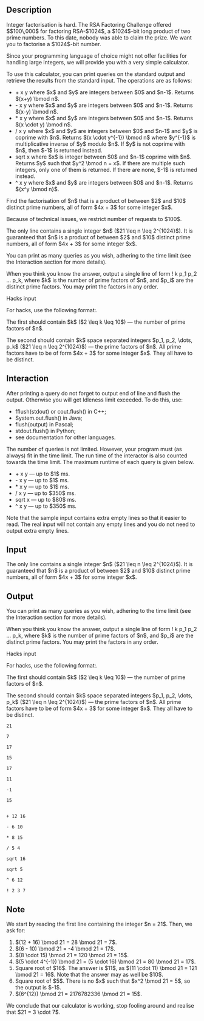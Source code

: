 ## Description

<div><p>Integer factorisation is hard. The RSA Factoring Challenge offered $$100\,000$ for factoring RSA-$1024$, a $1024$-bit long product of two prime numbers. To this date, nobody was able to claim the prize. We want you to factorise a $1024$-bit number.</p><p>Since your programming language of choice might not offer facilities for handling large integers, we will provide you with a very simple calculator. </p><p>To use this calculator, you can print queries on the standard output and retrieve the results from the standard input. The operations are as follows: </p><ul> <li> <span class="tex-font-style-tt">+ x y</span> where $x$ and $y$ are integers between $0$ and $n-1$. Returns $(x+y) \bmod n$. </li><li> <span class="tex-font-style-tt">- x y</span> where $x$ and $y$ are integers between $0$ and $n-1$. Returns $(x-y) \bmod n$. </li><li> <span class="tex-font-style-tt">* x y</span> where $x$ and $y$ are integers between $0$ and $n-1$. Returns $(x \cdot y) \bmod n$. </li><li> <span class="tex-font-style-tt">/ x y</span> where $x$ and $y$ are integers between $0$ and $n-1$ and $y$ is coprime with $n$. Returns $(x \cdot y^{-1}) \bmod n$ where $y^{-1}$ is multiplicative inverse of $y$ modulo $n$. If $y$ is not coprime with $n$, then $-1$ is returned instead. </li><li> <span class="tex-font-style-tt">sqrt x</span> where $x$ is integer between $0$ and $n-1$ coprime with $n$. Returns $y$ such that $y^2 \bmod n = x$. If there are multiple such integers, only one of them is returned. If there are none, $-1$ is returned instead. </li><li> <span class="tex-font-style-tt">^ x y</span> where $x$ and $y$ are integers between $0$ and $n-1$. Returns ${x^y \bmod n}$. </li></ul><p>Find the factorisation of $n$ that is a product of between $2$ and $10$ <span class="tex-font-style-bf">distinct</span> prime numbers, all of form $4x + 3$ for some integer $x$.</p><p><span class="tex-font-style-bf">Because of technical issues, we restrict number of requests to $100$.</span></p></div><div class="input-specification"><p>The only line contains a single integer $n$&nbsp;($21 \leq n \leq 2^{1024}$). It is guaranteed that $n$ is a product of between $2$ and $10$ distinct prime numbers, all of form $4x + 3$ for some integer $x$.</p></div><div class="output-specification"><p>You can print as many queries as you wish, adhering to the time limit (see the Interaction section for more details). </p><p>When you think you know the answer, output a single line of form <span class="tex-font-style-tt">! k p_1 p_2 ... p_k</span>, where $k$ is the number of prime factors of $n$, and $p_i$ are the distinct prime factors. You may print the factors in any order.</p><p><span class="tex-font-style-bf">Hacks input</span></p><p>For hacks, use the following format:. </p><p>The first should contain $k$ ($2 \leq k \leq 10$)&nbsp;— the number of prime factors of $n$. </p><p>The second should contain $k$ space separated integers $p_1, p_2, \dots, p_k$ ($21 \leq n \leq 2^{1024}$)&nbsp;— the prime factors of $n$. All prime factors have to be of form $4x + 3$ for some integer $x$. They all have to be distinct. </p></div><div><h2>Interaction</h2><p>After printing a query do not forget to output end of line and flush the output. Otherwise you will get <span class="tex-font-style-tt">Idleness limit exceeded</span>. To do this, use:</p><ul><li> <span class="tex-font-style-tt">fflush(stdout)</span> or <span class="tex-font-style-tt">cout.flush()</span> in C++;</li><li> <span class="tex-font-style-tt">System.out.flush()</span> in Java;</li><li> <span class="tex-font-style-tt">flush(output)</span> in Pascal;</li><li> <span class="tex-font-style-tt">stdout.flush()</span> in Python;</li><li> see documentation for other languages.</li></ul><p>The number of queries is not limited. However, your program must (as always) fit in the time limit. The run time of the interactor is also counted towards the time limit. The maximum runtime of each query is given below.</p><ul> <li> <span class="tex-font-style-tt">+ x y</span>&nbsp;— up to $1$ ms. </li><li> <span class="tex-font-style-tt">- x y</span>&nbsp;— up to $1$ ms. </li><li> <span class="tex-font-style-tt">* x y</span>&nbsp;— up to $1$ ms. </li><li> <span class="tex-font-style-tt">/ x y</span>&nbsp;— up to $350$ ms. </li><li> <span class="tex-font-style-tt">sqrt x</span>&nbsp;— up to $80$ ms. </li><li> <span class="tex-font-style-tt">^ x y</span>&nbsp;— up to $350$ ms. </li></ul><p>Note that the sample input contains extra empty lines so that it easier to read. The real input will not contain any empty lines and you do not need to output extra empty lines.</p></div>

## Input

<p>The only line contains a single integer $n$&nbsp;($21 \leq n \leq 2^{1024}$). It is guaranteed that $n$ is a product of between $2$ and $10$ distinct prime numbers, all of form $4x + 3$ for some integer $x$.</p>

## Output

<p>You can print as many queries as you wish, adhering to the time limit (see the Interaction section for more details). </p><p>When you think you know the answer, output a single line of form <span class="tex-font-style-tt">! k p_1 p_2 ... p_k</span>, where $k$ is the number of prime factors of $n$, and $p_i$ are the distinct prime factors. You may print the factors in any order.</p><p><span class="tex-font-style-bf">Hacks input</span></p><p>For hacks, use the following format:. </p><p>The first should contain $k$ ($2 \leq k \leq 10$)&nbsp;— the number of prime factors of $n$. </p><p>The second should contain $k$ space separated integers $p_1, p_2, \dots, p_k$ ($21 \leq n \leq 2^{1024}$)&nbsp;— the prime factors of $n$. All prime factors have to be of form $4x + 3$ for some integer $x$. They all have to be distinct. </p>





```input1
21

7

17

15

17

11

-1

15


```




```output1
+ 12 16

- 6 10

* 8 15

/ 5 4

sqrt 16

sqrt 5

^ 6 12

! 2 3 7
```



## Note

<p>We start by reading the first line containing the integer $n = 21$. Then, we ask for: </p><ol> <li> $(12 + 16) \bmod 21 = 28 \bmod 21 = 7$. </li><li> $(6 - 10) \bmod 21 = -4 \bmod 21 = 17$. </li><li> $(8 \cdot 15) \bmod 21 = 120 \bmod 21 = 15$. </li><li> $(5 \cdot 4^{-1}) \bmod 21 = (5 \cdot 16) \bmod 21 = 80 \bmod 21 = 17$. </li><li> Square root of $16$. The answer is $11$, as $(11 \cdot 11) \bmod 21 = 121 \bmod 21 = 16$. Note that the answer may as well be $10$. </li><li> Square root of $5$. There is no $x$ such that $x^2 \bmod 21 = 5$, so the output is $-1$. </li><li> $(6^{12}) \bmod 21 = 2176782336 \bmod 21 = 15$. </li></ol><p>We conclude that our calculator is working, stop fooling around and realise that $21 = 3 \cdot 7$.</p>
